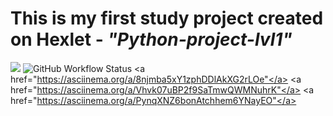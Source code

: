 # This is my first study project created on Hexlet - <i>"Python-project-lvl1"</i> 
<a href="https://codeclimate.com/github/SaiWeb5/python-project-lvl1/maintainability"><img src="https://api.codeclimate.com/v1/badges/923b9a89c6a86d5f8255/maintainability" /></a>
<img alt="GitHub Workflow Status" src="https://img.shields.io/github/workflow/status/SaiWeb5/python-project-lvl1/Linter%20CI?style=plastic">
<a href="https://asciinema.org/a/8njmba5xY1zphDDlAkXG2rLOe"</a>
<a href="https://asciinema.org/a/Vhvk07uBP2f9SaTmwQWMNuhrK"</a>
<a href="https://asciinema.org/a/PynqXNZ6bonAtchhem6YNayEO"</a>
